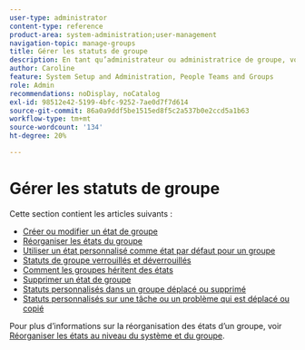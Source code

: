 ```yaml
---
user-type: administrator
content-type: reference
product-area: system-administration;user-management
navigation-topic: manage-groups
title: Gérer les statuts de groupe
description: En tant qu’administrateur ou administratrice de groupe, vous pouvez créer des statuts personnalisés pour un groupe que vous gérez. Cela permet d’éliminer le besoin de dizaines d’états personnalisés à l’échelle de l’entreprise et d’accroître l’autonomie de vos hiérarchies de groupe. Vous pouvez également modifier l’état au niveau du système d’un groupe que vous gérez si un administrateur Workfront l’a déverrouillé.
author: Caroline
feature: System Setup and Administration, People Teams and Groups
role: Admin
recommendations: noDisplay, noCatalog
exl-id: 98512e42-5199-4bfc-9252-7ae0d7f7d614
source-git-commit: 86a0a9ddf5be1515ed8f5c2a537b0e2ccd5a1b63
workflow-type: tm+mt
source-wordcount: '134'
ht-degree: 20%

---
```


# Gérer les statuts de groupe

Cette section contient les articles suivants :

* [Créer ou modifier un état de groupe](../../../administration-and-setup/manage-groups/manage-group-statuses/create-or-edit-a-group-status.md)
* [Réorganiser les états du groupe](../../../administration-and-setup/manage-groups/manage-group-statuses/reorder-group-statuses-from-groups-area.md)
* [Utiliser un état personnalisé comme état par défaut pour un groupe](../../../administration-and-setup/manage-groups/manage-group-statuses/use-custom-statuses-as-default-statuses-group.md)
* [Statuts de groupe verrouillés et déverrouillés](../../../administration-and-setup/manage-groups/manage-group-statuses/lock-or-unlock-a-custom-group-status.md)
* [Comment les groupes héritent des états](../../../administration-and-setup/manage-groups/manage-group-statuses/how-groups-inherit-statuses.md)
* [Supprimer un état de groupe](../../../administration-and-setup/manage-groups/manage-group-statuses/delete-a-group-status.md)
* [Statuts personnalisés dans un groupe déplacé ou supprimé](../../../administration-and-setup/manage-groups/manage-group-statuses/custom-statuses-in-group-moved-or-deleted.md)
* [Statuts personnalisés sur une tâche ou un problème qui est déplacé ou copié](../../../administration-and-setup/manage-groups/manage-group-statuses/custom-statuses-on-a-task-or-issue-that-is-moved-or-copied.md)

Pour plus d’informations sur la réorganisation des états d’un groupe, voir [Réorganiser les états au niveau du système et du groupe](../../../administration-and-setup/customize-workfront/creating-custom-status-and-priority-labels/reorder-system-statuses.md).
